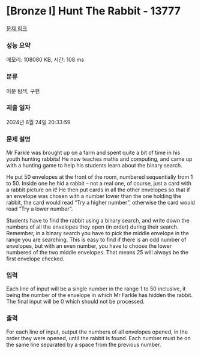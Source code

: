 # [Bronze I] Hunt The Rabbit - 13777 

[문제 링크](https://www.acmicpc.net/problem/13777) 

### 성능 요약

메모리: 108080 KB, 시간: 108 ms

### 분류

이분 탐색, 구현

### 제출 일자

2024년 6월 24일 20:33:59

### 문제 설명

<p>Mr Farkle was brought up on a farm and spent quite a bit of time in his youth hunting rabbits! He now teaches maths and computing, and came up with a hunting game to help his students learn about the binary search.</p>

<p>He put 50 envelopes at the front of the room, numbered sequentially from 1 to 50. Inside one he hid a rabbit – not a real one, of course, just a card with a rabbit picture on it! He then put cards in all the other envelopes so that if an envelope was chosen with a number lower than the one holding the rabbit, the card would read “Try a higher number”, otherwise the card would read “Try a lower number”.</p>

<p>Students have to find the rabbit using a binary search, and write down the numbers of all the envelopes they open (in order) during their search. Remember, in a binary search you have to pick the middle envelope in the range you are searching. This is easy to find if there is an odd number of envelopes, but with an even number, you have to choose the lower numbered of the two middle envelopes. That means 25 will always be the first envelope checked.</p>

### 입력 

 <p>Each line of input will be a single number in the range 1 to 50 inclusive, it being the number of the envelope in which Mr Farkle has hidden the rabbit. The final input will be 0 which should not be processed.</p>

### 출력 

 <p>For each line of input, output the numbers of all envelopes opened, in the order they were opened, until the rabbit is found. Each number must be on the same line separated by a space from the previous number.</p>

